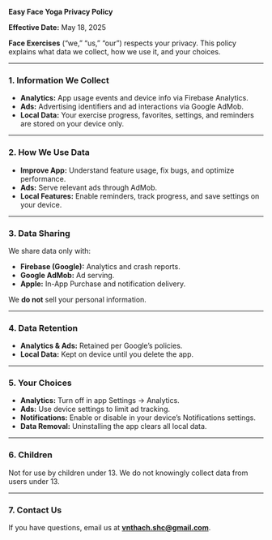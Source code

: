 **Easy Face Yoga Privacy Policy**

**Effective Date:** May 18, 2025

**Face Exercises** (“we,” “us,” “our”) respects your privacy. This policy explains what data we collect, how we use it, and your choices.

---

### 1. Information We Collect
- **Analytics:** App usage events and device info via Firebase Analytics.  
- **Ads:** Advertising identifiers and ad interactions via Google AdMob.  
- **Local Data:** Your exercise progress, favorites, settings, and reminders are stored on your device only.

---

### 2. How We Use Data
- **Improve App:** Understand feature usage, fix bugs, and optimize performance.  
- **Ads:** Serve relevant ads through AdMob.  
- **Local Features:** Enable reminders, track progress, and save settings on your device.

---

### 3. Data Sharing
We share data only with:
- **Firebase (Google):** Analytics and crash reports.  
- **Google AdMob:** Ad serving.  
- **Apple:** In-App Purchase and notification delivery.

We **do not** sell your personal information.

---

### 4. Data Retention
- **Analytics & Ads:** Retained per Google’s policies.  
- **Local Data:** Kept on device until you delete the app.

---

### 5. Your Choices
- **Analytics:** Turn off in app Settings → Analytics.  
- **Ads:** Use device settings to limit ad tracking.  
- **Notifications:** Enable or disable in your device’s Notifications settings.  
- **Data Removal:** Uninstalling the app clears all local data.

---

### 6. Children
Not for use by children under 13. We do not knowingly collect data from users under 13.

---

### 7. Contact Us
If you have questions, email us at **vnthach.shc@gmail.com**.
